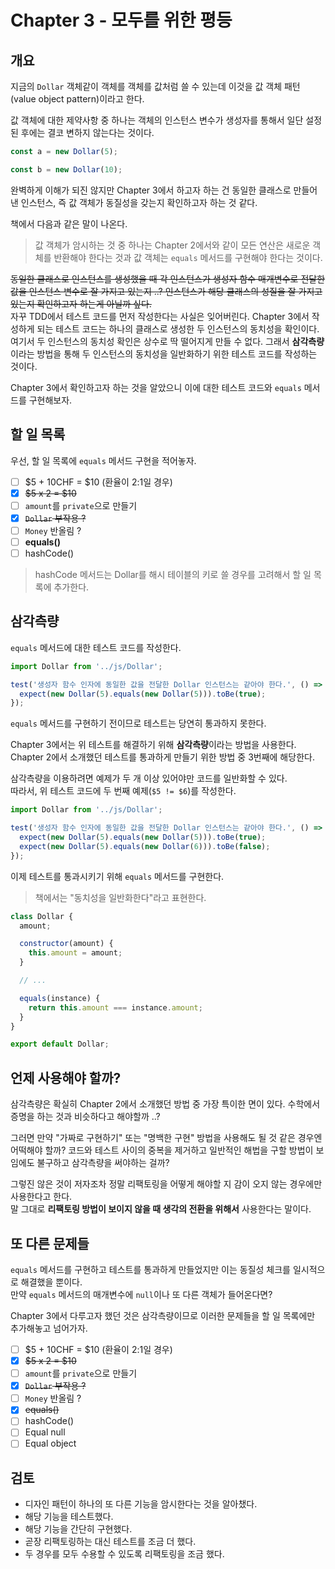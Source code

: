 # Chapter 3 - 모두를 위한 평등

## 개요

지금의 `Dollar` 객체같이 객체를 객체를 값처럼 쓸 수 있는데 이것을 값 객체 패턴(value object pattern)이라고 한다.

값 객체에 대한 제약사항 중 하나는 객체의 인스턴스 변수가 생성자를 통해서 일단 설정된 후에는 결코 변하지 않는다는 것이다.

```javascript
const a = new Dollar(5);

const b = new Dollar(10);
```

완벽하게 이해가 되진 않지만 Chapter 3에서 하고자 하는 건 동일한 클래스로 만들어낸 인스턴스, 즉 값 객체가 동질성을 갖는지 확인하고자 하는 것 같다.

책에서 다음과 같은 말이 나온다.

> 값 객체가 암시하는 것 중 하나는 Chapter 2에서와 같이 모든 연산은 새로운 객체를 반환해야 한다는 것과 값 객체는 `equals` 메서드를 구현해야 한다는 것이다.

~~동일한 클래스로 인스턴스를 생성했을 때 각 인스턴스가 생성자 함수 매개변수로 전달한 값을 인스턴스 변수로 잘 가지고 있는지 ..? 인스턴스가 해당 클래스의 성질을 잘 가지고 있는지 확인하고자 하는게 아닐까 싶다.~~  
자꾸 TDD에서 테스트 코드를 먼저 작성한다는 사실은 잊어버린다. Chapter 3에서 작성하게 되는 테스트 코드는 하나의 클래스로 생성한 두 인스턴스의 동치성을 확인이다. 여기서 두 인스턴스의 동치성 확인은 상수로 딱 떨어지게 만들 수 없다. 그래서 **삼각측량**이라는 방법을 통해 두 인스턴스의 동치성을 일반화하기 위한 테스트 코드를 작성하는 것이다.

Chapter 3에서 확인하고자 하는 것을 알았으니 이에 대한 테스트 코드와 `equals` 메서드를 구현해보자.

## 할 일 목록

우선, 할 일 목록에 `equals` 메서드 구현을 적어놓자.

- [ ] $5 + 10CHF = $10 (환율이 2:1일 경우)
- [x] ~~$5 x 2 = $10~~
- [ ] `amount`를 `private`으로 만들기
- [x] ~~`Dollar` 부작용 ?~~
- [ ] `Money` 반올림 ?
- [ ] **equals()**
- [ ] hashCode()

> hashCode 메서드는 Dollar를 해시 테이블의 키로 쓸 경우를 고려해서 할 일 목록에 추가한다.

## 삼각측량

`equals` 메서드에 대한 테스트 코드를 작성한다.

```javascript
import Dollar from '../js/Dollar';

test('생성자 함수 인자에 동일한 값을 전달한 Dollar 인스턴스는 같아야 한다.', () => {
  expect(new Dollar(5).equals(new Dollar(5))).toBe(true);
});
```

`equals` 메서드를 구현하기 전이므로 테스트는 당연히 통과하지 못한다.

Chapter 3에서는 위 테스트를 해결하기 위해 **삼각측량**이라는 방법을 사용한다. Chapter 2에서 소개했던 테스트를 통과하게 만들기 위한 방법 중 3번째에 해당한다.

삼각측량을 이용하려면 예제가 두 개 이상 있어야만 코드를 일반화할 수 있다.  
따라서, 위 테스트 코드에 두 번째 예제(`$5 != $6`)를 작성한다.

```javascript
import Dollar from '../js/Dollar';

test('생성자 함수 인자에 동일한 값을 전달한 Dollar 인스턴스는 같아야 한다.', () => {
  expect(new Dollar(5).equals(new Dollar(5))).toBe(true);
  expect(new Dollar(5).equals(new Dollar(6))).toBe(false);
});
```

이제 테스트를 통과시키기 위해 `equals` 메서드를 구현한다.

> 책에서는 "동치성을 일반화한다"라고 표현한다.

```javascript
class Dollar {
  amount;

  constructor(amount) {
    this.amount = amount;
  }

  // ...

  equals(instance) {
    return this.amount === instance.amount;
  }
}

export default Dollar;
```

## 언제 사용해야 할까?

삼각측량은 확실히 Chapter 2에서 소개했던 방법 중 가장 특이한 면이 있다. 수학에서 증명을 하는 것과 비슷하다고 해야할까 ..?

그러면 만약 "가짜로 구현하기" 또는 "명백한 구현" 방법을 사용해도 될 것 같은 경우엔 어떡해야 할까? 코드와 테스트 사이의 중복을 제거하고 일반적인 해법을 구할 방법이 보임에도 불구하고 삼각측량을 써야하는 걸까?

그렇진 않은 것이 저자조차 정말 리팩토링을 어떻게 해야할 지 감이 오지 않는 경우에만 사용한다고 한다.  
말 그대로 **리팩토링 방법이 보이지 않을 때 생각의 전환을 위해서** 사용한다는 말이다.

## 또 다른 문제들

`equals` 메서드를 구현하고 테스트를 통과하게 만들었지만 이는 동질성 체크를 일시적으로 해결했을 뿐이다.  
만약 `equals` 메서드의 매개변수에 `null`이나 또 다른 객체가 들어온다면?

Chapter 3에서 다루고자 했던 것은 삼각측량이므로 이러한 문제들을 할 일 목록에만 추가해놓고 넘어가자.

- [ ] $5 + 10CHF = $10 (환율이 2:1일 경우)
- [x] ~~$5 x 2 = $10~~
- [ ] `amount`를 `private`으로 만들기
- [x] ~~`Dollar` 부작용 ?~~
- [ ] `Money` 반올림 ?
- [x] ~~equals()~~
- [ ] hashCode()
- [ ] Equal null
- [ ] Equal object

## 검토

- 디자인 패턴이 하나의 또 다른 기능을 암시한다는 것을 알아챘다.
- 해당 기능을 테스트했다.
- 해당 기능을 간단히 구현했다.
- 곧장 리팩토링하는 대신 테스트를 조금 더 했다.
- 두 경우를 모두 수용할 수 있도록 리팩토링을 조금 했다.
